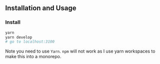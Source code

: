 
## Installation and Usage

### Install

```sh
yarn
yarn develop
# go to localhost:3100
```

Note you need to use `Yarn`. `npm` will not work as I use yarn workspaces to make this into a monorepo.